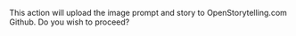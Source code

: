 This action will upload the image prompt and story to OpenStorytelling.com Github. Do you wish to proceed?